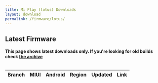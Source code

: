 ```yaml
---
title: Mi Play (lotus) Downloads
layout: download
permalink: /firmware/lotus/
---
```


## Latest Firmware
#### This page shows latest downloads only. If you're looking for old builds check [the archive](/archive/firmware/lotus/)


<div style="overflow-x:auto;">
<table id="firmware" class="compact row-border" style="width:100%">
    <thead>
        <tr>
            <th>Branch</th>
            <th>MIUI</th>
            <th>Android</th>
            <th>Region</th>
            <th>Updated</th>
            <th>Link</th>
        </tr>
    </thead>
    <script>loadFirmwareDownloads('lotus', 'latest')</script>
</table>
</div>
